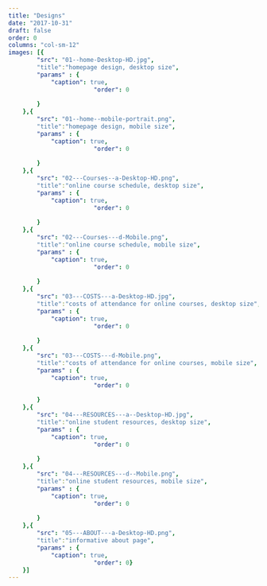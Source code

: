 ```yaml
---
title: "Designs"
date: "2017-10-31"
draft: false
order: 0
columns: "col-sm-12"
images: [{
        "src": "01--home-Desktop-HD.jpg",
        "title":"homepage design, desktop size",
        "params" : {
            "caption": true,
                        "order": 0
    
        }
    },{
        "src": "01--home--mobile-portrait.png",
        "title":"homepage design, mobile size",
        "params" : {
            "caption": true,
                        "order": 0
    
        }
    },{
        "src": "02---Courses--a-Desktop-HD.png",
        "title":"online course schedule, desktop size",
        "params" : {
            "caption": true,
                        "order": 0
    
        }
    },{
        "src": "02---Courses---d-Mobile.png",
        "title":"online course schedule, mobile size",
        "params" : {
            "caption": true,
                        "order": 0
    
        }
    },{
        "src": "03---COSTS---a-Desktop-HD.jpg",
        "title":"costs of attendance for online courses, desktop size",
        "params" : {
            "caption": true,
                        "order": 0
    
        }
    },{
        "src": "03---COSTS---d-Mobile.png",
        "title":"costs of attendance for online courses, mobile size",
        "params" : {
            "caption": true,
                        "order": 0
    
        }
    },{
        "src": "04---RESOURCES---a--Desktop-HD.jpg",
        "title":"online student resources, desktop size",
        "params" : {
            "caption": true,
                        "order": 0
    
        }
    },{
        "src": "04---RESOURCES---d--Mobile.png",
        "title":"online student resources, mobile size",
        "params" : {
            "caption": true,
                        "order": 0
    
        }
    },{
        "src": "05---ABOUT---a-Desktop-HD.png",
        "title":"informative about page",
        "params" : {
            "caption": true,
                        "order": 0}
    }]
---
```


